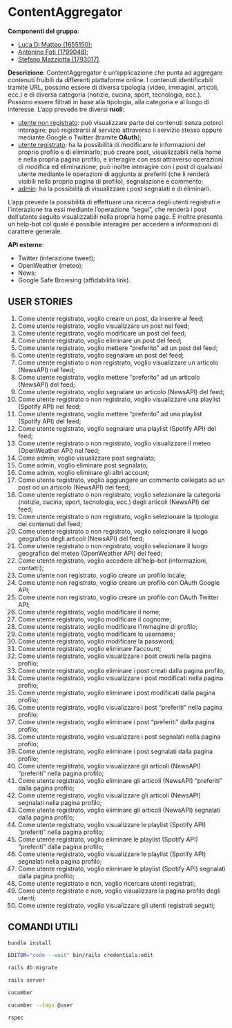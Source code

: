 # ContentAggregator

__Componenti del gruppo__:
- [Luca Di Matteo (1655150)](https://github.com/dimatteoluca);
- [Antonino Foti (1799048)](https://github.com/antonysmart);
- [Stefano Mazziotta (1793017)](https://github.com/StefanoM99).

__Descrizione__:
ContentAggregator è un’applicazione che punta ad aggregare contenuti fruibili da differenti piattaforme online. I contenuti 
identificabili tramite URL, possono essere di diversa tipologia (video, immagini, articoli, ecc.) e di diversa categoria (notizie, 
cucina, sport, tecnologia, ecc.). Possono essere filtrati in base alla tipologia, alla categoria e al luogo di interesse.
L’app prevede tre diversi __ruoli__:
- <u>utente non registrato</u>: può visualizzare parte dei contenuti senza poterci interagire; può registrarsi
al servizio attraverso il servizio stesso oppure mediante Google o Twitter (tramite __OAuth__);
- <u>utente registrato</u>: ha la possibilità di modificare le informazioni del proprio profilo e di eliminarlo;
può creare post, visualizzabili nella home e nella propria pagina profilo, e interagire con essi
attraverso operazioni di modifica ed eliminazione; può inoltre interagire con i post di qualsiasi
utente mediante le operazioni di aggiunta ai preferiti (che li renderà visibili nella propria pagina di
profilo), segnalazione e commento;
- <u>admin</u>: ha la possibilità di visualizzare i post segnalati e di eliminarli.

L’app prevede la possibilità di effettuare una ricerca degli utenti registrati e l’interazione tra essi
mediante l’operazione “segui”, che renderà i post dell’utente seguito visualizzabili nella propria
home page.
È inoltre presente un help-bot col quale è possibile interagire per accedere a informazioni di
carattere generale.

__API esterne__:
- Twitter (interazione tweet);
- OpenWeather (meteo);
- News;
- Google Safe Browsing (affidabilità link).

## USER STORIES

1. Come utente registrato, voglio creare un post, da inserire al feed;
1. Come utente registrato, voglio visualizzare un post nel feed;
1. Come utente registrato, voglio modificare un post del feed;
1. Come utente registrato, voglio eliminare un post del feed;
1. Come utente registrato, voglio mettere “preferito” ad un post del feed;
1. Come utente registrato, voglio segnalare un post del feed;
1. Come utente registrato o non registrato, voglio visualizzare un articolo (NewsAPI) nel feed;
1. Come utente registrato, voglio mettere “preferito” ad un articolo (NewsAPI) del feed;
1. Come utente registrato, voglio segnalare un articolo (NewsAPI) del feed;
1. Come utente registrato o non registrato, voglio visualizzare una playlist (Spotify API) nel feed;
1. Come utente registrato, voglio mettere “preferito” ad una playlist (Spotify API) del feed;
1. Come utente registrato, voglio segnalare una playlist (Spotify API) del feed;
1. Come utente registrato o non registrato, voglio visualizzare il meteo (OpenWeather API) nel feed;
1. Come admin, voglio visualizzare post segnalato;
1. Come admin, voglio eliminare post segnalato;
1. Come admin, voglio eliminare gli altri account;
1. Come utente registrato, voglio aggiungere un commento collegato ad un post od un articolo (NewsAPI) del feed;
1. Come utente registrato o non registrato, voglio selezionare la categoria (notizie, cucina, sport, tecnologia, ecc.) degli articoli (NewsAPI) del feed;
1. Come utente registrato o non registrato, voglio selezionare la tipologia dei contenuti del feed;
1. Come utente registrato o non registrato, voglio selezionare il luogo geografico degli articoli (NewsAPI) del feed;
1. Come utente registrato o non registrato, voglio selezionare il luogo geografico del meteo (OpenWeather API) del feed;
1. Come utente registrato, voglio accedere all’help-bot (informazioni, contatti);
1. Come utente non registrato, voglio creare un profilo locale;
1. Come utente non registrato, voglio creare un profilo con OAuth Google API;
1. Come utente non registrato, voglio creare un profilo con OAuth Twitter API;
1. Come utente registrato, voglio modificare il nome;
1. Come utente registrato, voglio modificare il cognome;
1. Come utente registrato, voglio modificare l’immagine di profilo;
1. Come utente registrato, voglio modificare lo username;
1. Come utente registrato, voglio modificare la password;
1. Come utente registrato, voglio eliminare l’account;
1. Come utente registrato, voglio visualizzare i post creati nella pagina profilo;
1. Come utente registrato, voglio eliminare i post creati dalla pagina profilo;
1. Come utente registrato, voglio visualizzare i post modificati nella pagina profilo;
1. Come utente registrato, voglio eliminare i post modificati dalla pagina profilo;
1. Come utente registrato, voglio visualizzare i post “preferiti” nella pagina profilo;
1. Come utente registrato, voglio eliminare i post “preferiti” dalla pagina profilo;
1. Come utente registrato, voglio visualizzare i post segnalati nella pagina profilo;
1. Come utente registrato, voglio eliminare i post segnalati dalla pagina profilo;
1. Come utente registrato, voglio visualizzare gli articoli (NewsAPI) “preferiti” nella pagina profilo;
1. Come utente registrato, voglio eliminare gli articoli (NewsAPI) “preferiti” dalla pagina profilo;
1. Come utente registrato, voglio visualizzare gli articoli (NewsAPI) segnalati nella pagina profilo;
1. Come utente registrato, voglio eliminare gli articoli (NewsAPI) segnalati dalla pagina profilo;
1. Come utente registrato, voglio visualizzare le playlist (Spotify API) “preferiti” nella pagina profilo;
1. Come utente registrato, voglio eliminare le playlist (Spotify API) “preferiti” dalla pagina profilo; 
1. Come utente registrato, voglio visualizzare le playlist (Spotify API) segnalati nella pagina profilo;
1. Come utente registrato, voglio eliminare le playlist (Spotify API) segnalati dalla pagina profilo;
1. Come utente registrato e non, voglio ricercare utenti registrati;
1. Come utente registrato e non, voglio visualizzare la pagina profilo degli utenti;
1. Come utente registrato, voglio visualizzare gli utenti registrati seguiti;

## COMANDI UTILI

```bash
bundle install
```

```bash
EDITOR="code --wait" bin/rails credentials:edit
```

```bash
rails db:migrate
```

```bash
rails server
```

```bash
cucumber
```

```bash
cucumber --tags @user
```

```bash
rspec
```